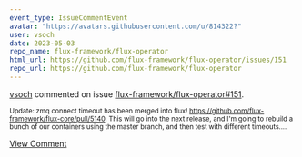 ```yaml
---
event_type: IssueCommentEvent
avatar: "https://avatars.githubusercontent.com/u/814322?"
user: vsoch
date: 2023-05-03
repo_name: flux-framework/flux-operator
html_url: https://github.com/flux-framework/flux-operator/issues/151
repo_url: https://github.com/flux-framework/flux-operator
---
```


<a href='https://github.com/vsoch' target='_blank'>vsoch</a> commented on issue <a href='https://github.com/flux-framework/flux-operator/issues/151' target='_blank'>flux-framework/flux-operator#151</a>.

<small>Update: zmq connect timeout has been merged into flux! https://github.com/flux-framework/flux-core/pull/5140. This will go into the next release, and I'm going to rebuild a bunch of our containers using the master branch, and then test with different timeouts....</small>

<a href='https://github.com/flux-framework/flux-operator/issues/151' target='_blank'>View Comment</a>